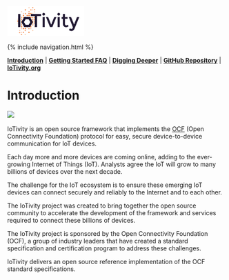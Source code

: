 ![IoTivity logo](/Images/IoTivity-logo.png)


{% include navigation.html %}


[**Introduction**](index.md)   |   [**Getting Started FAQ**](getting-started-faq.md)   |   [**Digging Deeper**](digging-deeper.md)   |   [**GitHub Repository**](https://github.com/iotivity/iotivity-lite)   |   [**IoTivity.org**](https://iotivity.org)



# Introduction



<!--
@startuml firstDiagram

Alice -> Bob: Hello
Bob -> Alice: Hi!
	
@enduml
-->

![](firstDiagram.svg)



IoTivity is an open source framework that implements the [OCF](https://openconnectivity.org) (Open Connectivity Foundation) protocol for easy, secure device-to-device communication for IoT devices. 

Each day more and more devices are coming online, adding to the ever-growing Internet of Things (IoT). Analysts agree the IoT will grow to many billions of devices over the next decade.

The challenge for the IoT ecosystem is to ensure these emerging IoT devices can connect securely and reliably to the Internet and to each other.

The IoTivity project was created to bring together the open source community to accelerate the development of the framework and services required to connect these billions of devices.

The IoTivity project is sponsored by the Open Connectivity Foundation (OCF), a group of industry leaders that have created a standard specification and certification program to address these challenges.

IoTivity  delivers an open source reference implementation of the OCF standard specifications.
